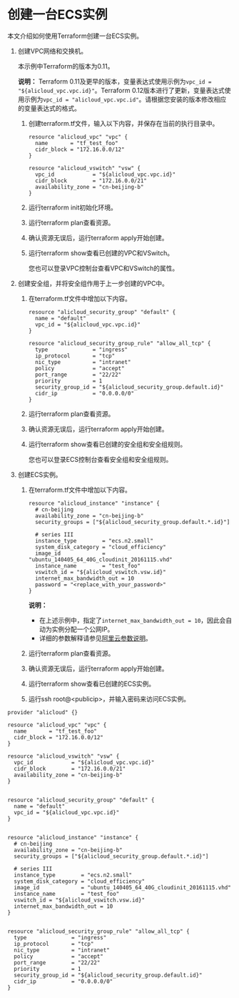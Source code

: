 # 创建一台ECS实例

本文介绍如何使用Terraform创建一台ECS实例。

1.  创建VPC网络和交换机。

    本示例中Terraform的版本为0.11。

    **说明：** Terraform 0.11及更早的版本，变量表达式使用示例为`vpc_id = "${alicloud_vpc.vpc.id}"`。Terraform 0.12版本进行了更新，变量表达式使用示例为`vpc_id = "alicloud_vpc.vpc.id"`。请根据您安装的版本修改相应的变量表达式的格式。

    1.  创建terraform.tf文件，输入以下内容，并保存在当前的执行目录中。

        ```
        resource "alicloud_vpc" "vpc" {
          name       = "tf_test_foo"
          cidr_block = "172.16.0.0/12"
        }
        
        resource "alicloud_vswitch" "vsw" {
          vpc_id            = "${alicloud_vpc.vpc.id}"
          cidr_block        = "172.16.0.0/21"
          availability_zone = "cn-beijing-b"
        }
        ```

    2.  运行terraform init初始化环境。

    3.  运行terraform plan查看资源。

    4.  确认资源无误后，运行terraform apply开始创建。

    5.  运行terraform show查看已创建的VPC和VSwitch。

        您也可以登录VPC控制台查看VPC和VSwitch的属性。

2.  创建安全组，并将安全组作用于上一步创建的VPC中。

    1.  在terraform.tf文件中增加以下内容。

        ```
        resource "alicloud_security_group" "default" {
          name = "default"
          vpc_id = "${alicloud_vpc.vpc.id}"
        }
        
        resource "alicloud_security_group_rule" "allow_all_tcp" {
          type              = "ingress"
          ip_protocol       = "tcp"
          nic_type          = "intranet"
          policy            = "accept"
          port_range        = "22/22"
          priority          = 1
          security_group_id = "${alicloud_security_group.default.id}"
          cidr_ip           = "0.0.0.0/0"
        }
        ```

    2.  运行terraform plan查看资源。

    3.  确认资源无误后，运行terraform apply开始创建。

    4.  运行terraform show查看已创建的安全组和安全组规则。

        您也可以登录ECS控制台查看安全组和安全组规则。

3.  创建ECS实例。

    1.  在terraform.tf文件中增加以下内容。

        ```
        resource "alicloud_instance" "instance" {
          # cn-beijing
          availability_zone = "cn-beijing-b"
          security_groups = ["${alicloud_security_group.default.*.id}"]
        
          # series III
          instance_type        = "ecs.n2.small"
          system_disk_category = "cloud_efficiency"
          image_id             = "ubuntu_140405_64_40G_cloudinit_20161115.vhd"
          instance_name        = "test_foo"
          vswitch_id = "${alicloud_vswitch.vsw.id}"
          internet_max_bandwidth_out = 10
          password = "<replace_with_your_password>"
        }
        ```

        **说明：**

        -   在上述示例中，指定了`internet_max_bandwidth_out = 10`，因此会自动为实例分配一个公网IP。
        -   详细的参数解释请参见[阿里云参数说明](https://www.terraform.io/docs/providers/alicloud/r/instance.html)。
    2.  运行terraform plan查看资源。

    3.  确认资源无误后，运行terraform apply开始创建。

    4.  运行terraform show查看已创建的ECS实例。

    5.  运行ssh root@<publicip\>，并输入密码来访问ECS实例。


```
provider "alicloud" {}

resource "alicloud_vpc" "vpc" {
  name       = "tf_test_foo"
  cidr_block = "172.16.0.0/12"
}

resource "alicloud_vswitch" "vsw" {
  vpc_id            = "${alicloud_vpc.vpc.id}"
  cidr_block        = "172.16.0.0/21"
  availability_zone = "cn-beijing-b"
}


resource "alicloud_security_group" "default" {
  name = "default"
  vpc_id = "${alicloud_vpc.vpc.id}"
}


resource "alicloud_instance" "instance" {
  # cn-beijing
  availability_zone = "cn-beijing-b"
  security_groups = ["${alicloud_security_group.default.*.id}"]

  # series III
  instance_type        = "ecs.n2.small"
  system_disk_category = "cloud_efficiency"
  image_id             = "ubuntu_140405_64_40G_cloudinit_20161115.vhd"
  instance_name        = "test_foo"
  vswitch_id = "${alicloud_vswitch.vsw.id}"
  internet_max_bandwidth_out = 10
}


resource "alicloud_security_group_rule" "allow_all_tcp" {
  type              = "ingress"
  ip_protocol       = "tcp"
  nic_type          = "intranet"
  policy            = "accept"
  port_range        = "22/22"
  priority          = 1
  security_group_id = "${alicloud_security_group.default.id}"
  cidr_ip           = "0.0.0.0/0"
}
```

